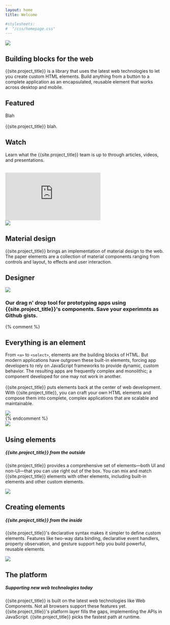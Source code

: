 ```yaml
---
layout: home
title: Welcome

#stylesheets:
#  "/css/homepage.css"
---
```


<!-- page specific stylesheet needs to be inline to the page so ajax injects it. -->
<link rel="stylesheet" href="/css/homepage.css" shim-shadowdom>

<section id="future" class="main-bg">
  <div class="panel left">
    <img src="/images/logos/p-logo.svg">
    <summary>
      <h1>Building blocks for the web</h1>
      <p>{{site.project_title}} is a library that uses the latest web technologies to let you create custom HTML elements. Build anything from a button to a complete application as an encapsulated, reusable element that works across desktop and mobile.</p>
      <a href="/docs/start/getting-the-code.html">
        <paper-button icon="archive" label="Get {{site.project_title}}" raisedButton></paper-button>
      </a>
      <a href="/docs/start/usingelements.html">
        <paper-button icon="arrow-forward" label="Get started" raisedButton></paper-button>
      </a>
      <a href="https://github.com/polymer">
        <paper-button class="github" iconSrc="/images/picons/ic_social_github.png" label="View on Github"></paper-button>
      </a>
    </summary>
  </div>
</section>

<section id="featured">
  <div class="panel right">
    <feature-carousel interval="5" flex>
      <div>
        <summary>
          <h1>Featured</h1>
          <p>Blah
          <br><br>
          {{site.project_title}} blah.</p>
          <a href="/docs/start/everything.html">
            <paper-button icon="arrow-forward" label="Learn more"></paper-button>
          </a>
        </summary>
      </div>
      <div>
        <summary>
          <h1>Watch</h1>
          <p>Learn what the {{site.project_title}} team is up to through articles, videos, and presentations.
          <br><br>
          <a href="/resources/video.html">
            <paper-button icon="arrow-forward" label="See more"></paper-button>
          </a>
          </p>
        </summary>
        <div class="video" self-center>
          <iframe src="https://www.youtube.com/embed/videoseries?list=PLRAVCSU_HVYu-zlRaqArF8Ytwz1jlMOIM&theme=light&controls=0" frameborder="0" allowfullscreen></iframe>
        </div>
      </div>
    </feature-carousel>
  </div>
</section>

<!-- <section id="videos" class="main-purple">
  <div class="panel right">
    <summary>
      <h1>Watch</h1>
      <p>Learn what the {{site.project_title}} team is up to through articles, videos, and presentations.
      <br><br>
      <a href="/resources/video.html">
        <paper-button icon="arrow-forward" label="See more"></paper-button>
      </a>
      </p>
    </summary>
    <div class="video">
    <iframe src="https://www.youtube.com/embed/videoseries?list=PLRAVCSU_HVYu-zlRaqArF8Ytwz1jlMOIM&theme=light&controls=0" frameborder="0" allowfullscreen></iframe>
    </div>
  </div>
</section> -->

<section id="sampler" class="main-purple">
  <div class="panel left">
    <a href="/components/paper-elements/demo.html"><img src="/images/sampler.png"></a>
    <summary>
      <h1>Material design</h1>
      <p>{{site.project_title}} brings an implementation of material design to the web. The paper elements are a collection of material components ranging from controls and layout, to effects and user interaction.</p>
      <a href="/docs/polymer/material.html">
        <paper-button icon="arrow-forward" label="Take a spin"></paper-button>
      </a>
    </summary>
  </div>
</section>


<section id="designer">
  <div class="panel">
    <summary>
      <h1>Designer</h1>
      <a href="/tools/designer/#391b62346ab74dc8ca2c"><img src="/images/designer_screenshot.png"></a>
      <div>
        <h3>
        Our drag n' drop tool for prototyping apps using {{site.project_title}}'s  components. Save your experimnts as Github gists.
        </h3>
        <a href="/tools/designer/#391b62346ab74dc8ca2c">
          <paper-button icon="arrow-forward" label="Try it" raisedButton></paper-button>
        </a>
      </div>
    </summary>
  </div>
</section>

{% comment %}
<section id="everything-element" class="main-purple">
  <!-- <nav class="bar" flexbox>
    <a href="#everything-element" flex>Return to the elegance of the element</a>
  </nav> -->
  <div class="panel right">
    <summary>
      <h1>Everything is an element</h1>
      <p>From <code>&lt;a&gt;</code> to <code>&lt;select&gt;</code>, elements are the building blocks of HTML. But modern applications have outgrown these built-in elements, forcing app developers to rely on JavaScript frameworks to provide dynamic, custom behavior.  The resulting apps are frequently complex and monolithic; a component developed for one may not work in another.
      <br><br>
      {{site.project_title}} puts elements back at the center of web development. With {{site.project_title}}, you can craft your own HTML elements and compose them into complete, complex applications that are scalable and maintainable.</p>
      <a href="/docs/start/everything.html">
        <paper-button icon="arrow-forward" label="Learn more"></paper-button>
      </a>
    </summary>
    <img src="/images/logos/p-elements.svg">
  </div>
</section>
{% endcomment %}

<section id="architecture">
 <!--  <nav class="bar" flexbox>
    <a href="#architecture">The architecture of {{site.project_title}}</a>
  </nav> -->
  <div class="panel">
    <summary>
      <div class="box">
        <img src="/images/logos/p-elements.svg">
      </div>
      <h1 class="elements-using">Using elements</h1>
      <h5>{{site.project_title}} from the outside</h5>
      <p>{{site.project_title}} provides a comprehensive set of elements—both UI and non-UI—that you can use right out of the box. You can mix and match {{site.project_title}} elements with other elements, including built-in elements and other custom elements.</p>
      <a href="/docs/start/usingelements.html">
        <paper-button icon="arrow-forward" label="Use our elements"></paper-button>
      </a>
    </summary>
    <summary>
      <div class="box">
        <img src="/images/logos/p-create-elements.svg">
      </div>
      <h1 class="elements-creating">Creating elements</h1>
      <h5>{{site.project_title}} from the inside</h5>
      <p>{{site.project_title}}'s declarative syntax makes it simpler to define custom elements. Features like two-way data binding, declarative event handlers, property observation, and gesture support help you build powerful, reusable elements.</p>
      <a href="/docs/start/creatingelements.html">
        <paper-button icon="arrow-forward" label="Build your own"></paper-button>
      </a>
    </summary>
    <summary>
      <div class="box">
        <img src="/images/logos/p-platform.svg">
      </div>
      <h1 class="platform">The platform</h1>
      <h5>Supporting new web technologies today</h5>
      <p>{{site.project_title}} is built on the latest web technologies like Web Components. Not all browsers support these features yet. {{site.project_title}}'s platform layer fills the gaps, implementing the APIs in JavaScript. {{site.project_title}} picks the fastest path at runtime.</p>
      <a href="/docs/start/platform.html">
        <paper-button icon="arrow-forward" label="Use the platform"></paper-button>
      </a>
    </summary>
  </div>
</section>
